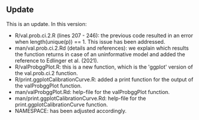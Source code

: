 ## Update
This is an update. In this version:
- R/val.prob.ci.2.R (lines 207 - 246): the previous code resulted in an error when length(unique(p)) == 1. This issue has been addressed. 
- man/val.prob.ci.2.Rd (details and references): we explain which results the function returns in case of an uninformative model and added the reference to Edlinger et al. (2021).
- R/valProbggPlot.R: this is a new function, which is the 'ggplot' version of the val.prob.ci.2 function.
- R/print.ggplotCalibrationCurve.R: added a print function for the output of the valProbggPlot function.
- man/valProbggPlot.Rd: help-file for the valProbggPlot function.
- man/print.ggplotCalibrationCurve.Rd: help-file for the print.ggplotCalibrationCurve function.
- NAMESPACE: has been adjusted accordingly.

